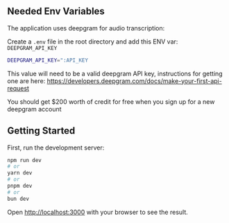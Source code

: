 ## Needed Env Variables

The application uses deepgram for audio transcription:

Create a `.env` file in the root directory and add this ENV var: `DEEPGRAM_API_KEY`

```bash
DEEPGRAM_API_KEY=":API_KEY
```

This value will need to be a valid deepgram API key, instructions for getting one are here: https://developers.deepgram.com/docs/make-your-first-api-request

You should get $200 worth of credit for free when you sign up for a new deepgram account

## Getting Started

First, run the development server:

```bash
npm run dev
# or
yarn dev
# or
pnpm dev
# or
bun dev
```

Open [http://localhost:3000](http://localhost:3000) with your browser to see the result.
